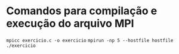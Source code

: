 # Comandos para compilação e execução do arquivo MPI

`mpicc exercicio.c -o exercicio`
`mpirun -np 5 --hostfile hostfile ./exercicio`